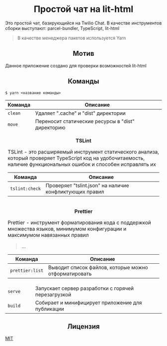 <h1 align="center">Простой чат на lit-html</h1>

Это простой чат, базирующийся на Twilio Chat. В качестве инструментов сборки выступают: parcel-bundler, TypeScript, lit-html

> В качестве менеджера пакетов используется Yarn

<h2 align="center">Мотив</h2>

Данное приложение создано для проверки возможностей lit-html

<h2 align="center">Команды</h2>

```
$ yarn <название команды>
```

<table>
  <thead>
    <tr>
      <th>Команда</th>
      <th width="100%">Описание</th>
    </tr>
  </thead>
  <tbody>
    <!-- Команда: clean -->
    <tr>
      <td>
        <code>clean</code>
      </td>
      <td>Удаляет ".cache" и "dist" директории</td>
    </tr>
    <!-- Команда: move -->
    <tr>
      <td>
        <code>move</code>
      </td>
      <td>Переносит статические ресурсы в "dist" директорию</td>
    </tr>
    <!-- Подтаблица: TSLint -->
    <tr>
      <td colspan="2">
        <p align="center">
          <b>TSLint</b>
        </p>
        <p>TSLint - это расширяемый инструмент статического анализа, который проверяет TypeScript код на удобочитаемость, наличие функциональных ошибок и способен исправлять их</p>
        <table>
          <thead>
            <tr>
              <th>Команда</th>
              <th width="100%">Описание</th>
            </tr>
          </thead>
          <tbody>
            <!-- Команда: tslint:check -->
            <tr>
              <td>
                <code>tslint:check</code>
              </td>
              <td>Проверяет "tslint.json" на наличие конфликтующих правил</td>
            </tr>
          </tbody>
        </table>
      </td>
    </tr>
    <!-- Подтаблица: Prettier -->
    <tr>
      <td colspan="2">
        <p align="center">
          <b>Prettier</b>
        </p>
        <p>Prettier - инструмент форматирования кода c поддержкой множества языков, минимумом конфигурации и максимумом навязанных правил</p>
        <p>
          <blockquote>...</blockquote>
        </p>
        <table>
          <thead>
            <tr>
              <th>Команда</th>
              <th width="100%">Описание</th>
            </tr>
          </thead>
          <tbody>
            <!-- Команда: prettier:list -->
            <tr>
              <td>
                <code>prettier:list</code>
              </td>
              <td>Выводит список файлов, которые можно отформатировать</td>
            </tr>
          </tbody>
        </table>
      </td>
    </tr>
    <!-- Команда: serve -->
    <tr>
      <td>
        <code>serve</code>
      </td>
      <td>Запускает сервер разработки с горячей перезагрузкой</td>
    </tr>
    <!-- Команда: build -->
    <tr>
      <td>
        <code>build</code>
      </td>
      <td>Собирает и минифицирует приложение для публикации</td>
    </tr>
  </tbody>
</table>

<h2 align="center">Лицензия</h2>

[MIT](/LICENSE)

